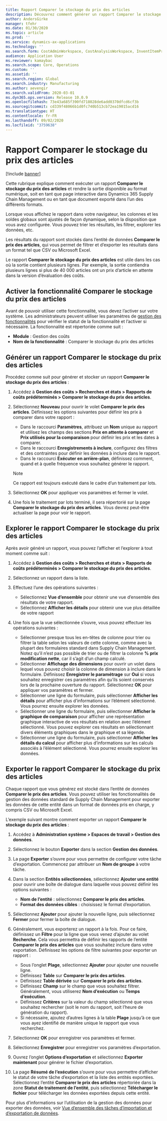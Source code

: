 ```yaml
---
title: Rapport Comparer le stockage du prix des articles
description: Découvrez comment générer un rapport Comparer le stockage du prix des articles, puis parcourir et/ou exporter le résultat.
author: AndersGirke
manager: tfehr
ms.date: 01/30/2020
ms.topic: article
ms.prod: ''
ms.service: dynamics-ax-applications
ms.technology: ''
ms.search.form: CostAdminWorkspace, CostAnalysisWorkspace, InventItemPriceCompareStorage, InventItemPriceCompareStorageDetailsChart, InventItemPriceCompareStorageDetails
audience: Application User
ms.reviewer: kamaybac
ms.search.scope: Core, Operations
ms.custom: ''
ms.assetid: ''
ms.search.region: Global
ms.search.industry: Manufacturing
ms.author: aevengir
ms.search.validFrom: 2020-03-01
ms.dyn365.ops.version: Release 10.0.9
ms.openlocfilehash: 73e43a685f390fd718028de6add0370dfcd6cf3b
ms.sourcegitcommit: cd339f48066b1d0fc740b513cb72ea19015acd16
ms.translationtype: HT
ms.contentlocale: fr-FR
ms.lasthandoff: 09/02/2020
ms.locfileid: "3759638"
---
```

# <a name="compare-item-prices-storage-report"></a>Rapport Comparer le stockage du prix des articles

[!include [banner](../includes/banner.md)]

Cette rubrique explique comment exécuter un rapport **Comparer le stockage du prix des articles** et rendre la sortie disponible au format numérique, soit en tant que page interactive dans Dynamics 365 Supply Chain Management ou en tant que document exporté dans l’un des différents formats.

Lorsque vous affichez le rapport dans votre navigateur, les colonnes et les soldes globaux sont ajustés de façon dynamique, selon la disposition que vous avez configurée. Vous pouvez trier les résultats, les filtrer, explorer les données, etc.

Les résultats du rapport sont stockés dans l’entité de données **Comparer le prix des articles**, qui vous permet de filtrer et d’exporter les résultats dans un format tel que CSV ou Microsoft Excel.

Le rapport **Comparer le stockage du prix des articles** est utile dans les cas où la sortie contient plusieurs lignes. Par exemple, la sortie contiendra plusieurs lignes si plus de 40 000 articles ont un prix d’article en attente dans la version d’évaluation des coûts.

## <a name="enable-compare-item-prices-storage"></a>Activer la fonctionnalité Comparer le stockage du prix des articles

Avant de pouvoir utiliser cette fonctionnalité, vous devez l’activer sur votre système. Les administrateurs peuvent utiliser les paramètres de [gestion des fonctionnalités](../../fin-ops-core/fin-ops/get-started/feature-management/feature-management-overview.md) pour vérifier le statut de la fonctionnalité et l’activer si nécessaire. La fonctionnalité est répertoriée comme suit :

- **Module** : Gestion des coûts
- **Nom de la fonctionnalité** : Comparer le stockage du prix des articles

## <a name="generate-a-compare-item-prices-storage-report"></a>Générer un rapport Comparer le stockage du prix des articles

Procédez comme suit pour générer et stocker un rapport **Comparer le stockage du prix des articles** :

1. Accédez à **Gestion des coûts > Recherches et états > Rapports de coûts prédéterminés > Comparer le stockage du prix des articles**.

1. Sélectionnez **Nouveau** pour ouvrir le volet **Comparer le prix des articles**. Définissez les options suivantes pour définir les prix à comparer dans votre rapport :

    - Dans le raccourci **Paramètres**, attribuez un **Nom** unique au rapport et utilisez les champs des sections **Prix en attente à comparer** et **Prix utilisés pour la comparaison** pour définir les prix et les dates à comparer.
    - Dans le raccourci **Enregistrements à inclure**, configurez des filtres et des contraintes pour définir les données à inclure dans le rapport.
    - Dans le raccourci **Exécuter en arrière-plan**, définissez comment, quand et à quelle fréquence vous souhaitez générer le rapport.
    > [!NOTE]
    > Ce rapport est toujours exécuté dans le cadre d’un traitement par lots.

1. Sélectionnez **OK** pour appliquer vos paramètres et fermer le volet.

1. Une fois le traitement par lots terminé, il sera répertorié sur la page **Comparer le stockage du prix des articles**. Vous devrez peut-être actualiser la page pour voir le rapport.

## <a name="explore-the-compare-item-prices-storage-report"></a>Explorer le rapport Comparer le stockage du prix des articles

Après avoir généré un rapport, vous pouvez l’afficher et l’explorer à tout moment comme suit :

1. Accédez à **Gestion des coûts > Recherches et états > Rapports de coûts prédéterminés > Comparer le stockage du prix des articles**.

1. Sélectionnez un rapport dans la liste.

1. Effectuez l’une des opérations suivantes :

    - Sélectionnez **Vue d’ensemble** pour obtenir une vue d’ensemble des résultats de votre rapport.
    - Sélectionnez **Afficher les détails** pour obtenir une vue plus détaillée de votre rapport

1. Une fois que la vue sélectionnée s’ouvre, vous pouvez effectuer les opérations suivantes :

    - Sélectionner presque tous les en-têtes de colonne pour trier ou filtrer la table selon les valeurs de cette colonne, comme avec la plupart des formulaires standard dans Supply Chain Management. Notez qu’il n’est pas possible de trier ou de filtrer la colonne **% prix modification nette**, car il s’agit d’un champ calculé.
    - Sélectionner **Affichage des dimensions** pour ouvrir un volet dans lequel vous pouvez choisir la colonne de dimension à inclure dans le formulaire. Définissez **Enregistrer le paramétrage** sur **Oui** si vous souhaitez enregistrer ces paramètres afin qu’ils soient conservés lors de la prochaine ouverture du rapport. Sélectionnez **OK** pour appliquer vos paramètres et fermer.
    - Sélectionner une ligne du formulaire, puis sélectionner **Afficher les détails** pour afficher plus d’informations sur l’élément sélectionné. Vous pourrez ensuite explorer les données.
    - Sélectionner une ligne du formulaire, puis sélectionner **Afficher le graphique de comparaison** pour afficher une représentation graphique interactive de vos résultats en relation avec l’élément sélectionné. Vous pouvez explorer ces résultats en sélectionnant divers éléments graphiques dans le graphique et sa légende.
    - Sélectionner une ligne du formulaire, puis sélectionner **Afficher les détails du calcul** pour afficher plus d’informations sur les calculs associés à l’élément sélectionné. Vous pourrez ensuite explorer les données.

## <a name="export-the-compare-item-prices-storage-report"></a>Exporter le rapport Comparer le stockage du prix des articles

Chaque rapport que vous générez est stocké dans l’entité de données **Comparer le prix des articles**. Vous pouvez utiliser les fonctionnalités de gestion des données standard de Supply Chain Management pour exporter les données de cette entité dans un format de données pris en charge, y compris CSV ou Microsoft Excel.

L’exemple suivant montre comment exporter un rapport **Comparer le stockage du prix des articles** :

1. Accédez à **Administration système > Espaces de travail > Gestion des données**.

1. Sélectionnez le bouton **Exporter** dans la section **Gestion des données**.

1. La page **Exporter** s’ouvre pour vous permettre de configurer votre tâche d’exportation. Commencez par attribuer un **Nom de groupe** à votre tâche.

1. Dans la section **Entités sélectionnées**, sélectionnez **Ajouter une entité** pour ouvrir une boîte de dialogue dans laquelle vous pouvez définir les options suivantes :

    - **Nom de l’entité** : sélectionnez **Comparer le prix des articles**.
    - **Format des données cibles** : choisissez le format d’exportation.

1. Sélectionnez **Ajouter** pour ajouter la nouvelle ligne, puis sélectionnez **Fermer** pour fermer la boîte de dialogue.

1. Généralement, vous exporterez un rapport à la fois. Pour ce faire, définissez un **Filtre** pour la ligne que vous venez d’ajouter au volet **Recherche**. Cela vous permettra de définir les rapports de l’entité **Comparer le prix des articles** que vous souhaitez inclure dans votre exportation. Définissez les options de filtre suivantes pour exporter un rapport :

    - Sous l’onglet **Plage**, sélectionnez **Ajouter** pour ajouter une nouvelle ligne.
    - Définissez **Table** sur **Comparer le prix des articles**.
    - Définissez **Table dérivée** sur **Comparer le prix des articles**.
    - Définissez **Champ** sur le champ que vous souhaitez filtrer. Généralement, vous utiliserez **Nom d’exécution** ou **Temps d’exécution**.
    - Définissez **Critères** sur la valeur du champ sélectionné que vous souhaitez rechercher (soit le nom du rapport, soit l’heure de génération du rapport).
    - Si nécessaire, ajoutez d’autres lignes à la table **Plage** jusqu’à ce que vous ayez identifié de manière unique le rapport que vous recherchez.

1. Sélectionnez **OK** pour enregistrer vos paramètres et fermer.

1. Sélectionnez **Enregistrer** pour enregistrer vos paramètres d’exportation.

1. Ouvrez l’onglet **Options d’exportation** et sélectionnez **Exporter maintenant** pour générer le fichier d’exportation.

1. La page **Résumé de l’exécution** s’ouvre pour vous permettre d’afficher le statut de votre tâche d’exportation et la liste des entités exportées. Sélectionnez l’entité **Comparer le prix des articles** répertoriée dans la zone **Statut de traitement de l’entité**, puis sélectionnez **Télécharger le fichier** pour télécharger les données exportées depuis cette entité.

Pour plus d’informations sur l’utilisation de la gestion des données pour exporter des données, voir [Vue d’ensemble des tâches d’importation et d’exportation de données](../../fin-ops-core/dev-itpro/data-entities/data-import-export-job.md).
